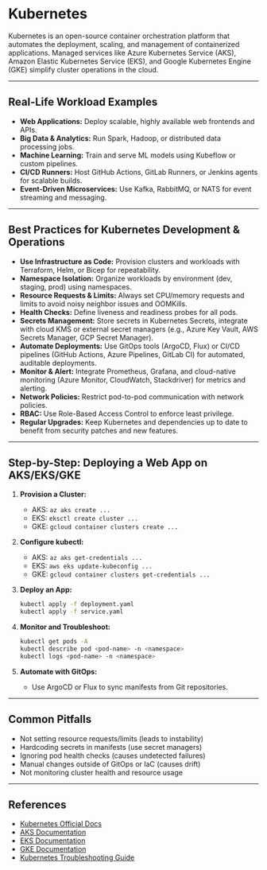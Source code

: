 # Kubernetes

Kubernetes is an open-source container orchestration platform that automates the deployment, scaling, and management of containerized applications. Managed services like Azure Kubernetes Service (AKS), Amazon Elastic Kubernetes Service (EKS), and Google Kubernetes Engine (GKE) simplify cluster operations in the cloud.

---

## Real-Life Workload Examples
- **Web Applications:** Deploy scalable, highly available web frontends and APIs.
- **Big Data & Analytics:** Run Spark, Hadoop, or distributed data processing jobs.
- **Machine Learning:** Train and serve ML models using Kubeflow or custom pipelines.
- **CI/CD Runners:** Host GitHub Actions, GitLab Runners, or Jenkins agents for scalable builds.
- **Event-Driven Microservices:** Use Kafka, RabbitMQ, or NATS for event streaming and messaging.

---

## Best Practices for Kubernetes Development & Operations

- **Use Infrastructure as Code:** Provision clusters and workloads with Terraform, Helm, or Bicep for repeatability.
- **Namespace Isolation:** Organize workloads by environment (dev, staging, prod) using namespaces.
- **Resource Requests & Limits:** Always set CPU/memory requests and limits to avoid noisy neighbor issues and OOMKills.
- **Health Checks:** Define liveness and readiness probes for all pods.
- **Secrets Management:** Store secrets in Kubernetes Secrets, integrate with cloud KMS or external secret managers (e.g., Azure Key Vault, AWS Secrets Manager, GCP Secret Manager).
- **Automate Deployments:** Use GitOps tools (ArgoCD, Flux) or CI/CD pipelines (GitHub Actions, Azure Pipelines, GitLab CI) for automated, auditable deployments.
- **Monitor & Alert:** Integrate Prometheus, Grafana, and cloud-native monitoring (Azure Monitor, CloudWatch, Stackdriver) for metrics and alerting.
- **Network Policies:** Restrict pod-to-pod communication with network policies.
- **RBAC:** Use Role-Based Access Control to enforce least privilege.
- **Regular Upgrades:** Keep Kubernetes and dependencies up to date to benefit from security patches and new features.

---

## Step-by-Step: Deploying a Web App on AKS/EKS/GKE

1. **Provision a Cluster:**
   - AKS: `az aks create ...`
   - EKS: `eksctl create cluster ...`
   - GKE: `gcloud container clusters create ...`
2. **Configure kubectl:**
   - AKS: `az aks get-credentials ...`
   - EKS: `aws eks update-kubeconfig ...`
   - GKE: `gcloud container clusters get-credentials ...`
3. **Deploy an App:**
   
   ```sh
   kubectl apply -f deployment.yaml
   kubectl apply -f service.yaml
   ```

4. **Monitor and Troubleshoot:**
   
   ```sh
   kubectl get pods -A
   kubectl describe pod <pod-name> -n <namespace>
   kubectl logs <pod-name> -n <namespace>
   ```

5. **Automate with GitOps:**
   - Use ArgoCD or Flux to sync manifests from Git repositories.

---

## Common Pitfalls

- Not setting resource requests/limits (leads to instability)
- Hardcoding secrets in manifests (use secret managers)
- Ignoring pod health checks (causes undetected failures)
- Manual changes outside of GitOps or IaC (causes drift)
- Not monitoring cluster health and resource usage

---

## References

- [Kubernetes Official Docs](https://kubernetes.io/docs/)
- [AKS Documentation](https://learn.microsoft.com/en-us/azure/aks/)
- [EKS Documentation](https://docs.aws.amazon.com/eks/)
- [GKE Documentation](https://cloud.google.com/kubernetes-engine/docs)
- [Kubernetes Troubleshooting Guide](https://kubernetes.io/docs/tasks/debug/)
